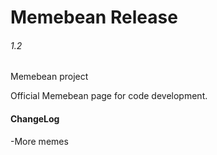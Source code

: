 # Memebean Release
###### 1.2

Memebean project

Official Memebean page for code development.

#### ChangeLog
-More memes
